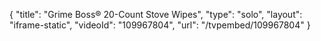 {
    "title": "Grime Boss&reg; 20-Count Stove Wipes",
    "type": "solo",
    "layout": "iframe-static",
    "videoId": "109967804",
    "url": "\/tvpembed\/109967804"
}